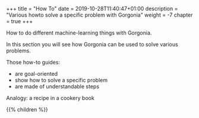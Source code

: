 +++
title = "How To"
date = 2019-10-28T11:40:47+01:00
description = "Various howto solve a specific problem with Gorgonia"
weight = -7
chapter = true
+++

How to do different machine-learning things with Gorgonia.

In this section you will see how Gorgonia can be used to solve various problems.

Those how-to guides:

* are goal-oriented
* show how to solve a specific problem
* are made of understandable steps

Analogy: a recipe in a cookery book

{{% children %}}

